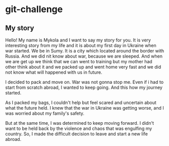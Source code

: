 # git-challenge
## My story
Hello! My name is Mykola and I want to say my story for you. It is very interesting story from my life and it is about my first day in Ukraine when war started.
We be in Sumy. It is a city which located around the border with Russia. And we did nit know about war, because we are sleeped.
And when we are get up we think that we can went to training but my mother had other think about it and we packed up and went home very fast and we did not know what will happened with us in future.

I decided to pack and move on. War was not gonna stop me.
Even if i had to start from scratch abroad, I wanted to keep going. 
And this how my journey started.

As I packed my bags, I couldn't help but feel scared and uncertain about what the future held. I knew that the war in Ukraine was getting worse, and I was worried about my family's safety.

But at the same time, I was determined to keep moving forward. I didn't want to be held back by the violence and chaos that was engulfing my country. So, I made the difficult decision to leave and start a new life abroad.
